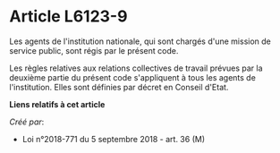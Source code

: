 # Article L6123-9

Les agents de l'institution nationale, qui sont chargés d'une mission de service public, sont régis par le présent code.

Les règles relatives aux relations collectives de travail prévues par la deuxième partie du présent code s'appliquent à tous
les agents de l'institution. Elles sont définies par décret en Conseil d'Etat.

**Liens relatifs à cet article**

_Créé par_:

  - Loi n°2018-771 du 5 septembre 2018 - art. 36 (M)
